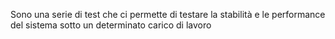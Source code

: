 Sono una serie di test che ci permette di testare la stabilità e le performance del sistema sotto un determinato carico di lavoro